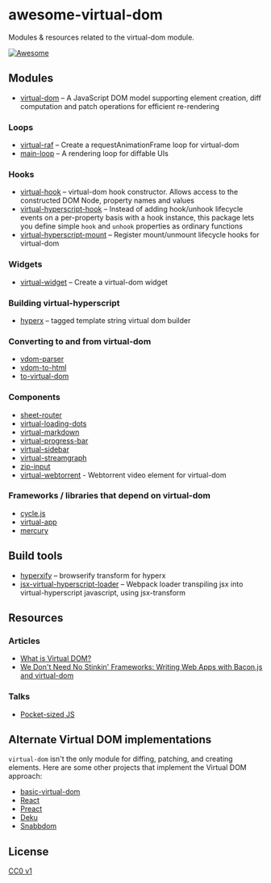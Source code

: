 # awesome-virtual-dom
Modules &amp; resources related to the virtual-dom module.

[![Awesome](https://cdn.rawgit.com/sindresorhus/awesome/d7305f38d29fed78fa85652e3a63e154dd8e8829/media/badge.svg)](https://github.com/sindresorhus/awesome)

## Modules

- [virtual-dom](https://www.npmjs.com/package/virtual-dom) – A JavaScript DOM model supporting element creation, diff computation and patch operations for efficient re-rendering

### Loops

- [virtual-raf](https://www.npmjs.com/package/virtual-raf) – Create a requestAnimationFrame loop for virtual-dom
- [main-loop](https://www.npmjs.com/package/main-loop) – A rendering loop for diffable UIs

### Hooks

- [virtual-hook](https://github.com/yoshuawuyts/virtual-hook) – virtual-dom hook constructor. Allows access to the constructed DOM Node, property names and values
- [virtual-hyperscript-hook](https://www.npmjs.com/package/virtual-hyperscript-hook) – Instead of adding hook/unhook lifecycle events on a per-property basis with a hook instance, this package lets you define simple `hook` and `unhook` properties as ordinary functions
- [virtual-hyperscript-mount](https://github.com/substack/virtual-hyperscript-mount) – Register mount/unmount lifecycle hooks for virtual-dom

### Widgets

- [virtual-widget](https://github.com/yoshuawuyts/virtual-widget) – Create a virtual-dom widget

### Building virtual-hyperscript

- [hyperx](https://github.com/substack/hyperx) – tagged template string virtual dom builder

### Converting to and from virtual-dom

- [vdom-parser](https://www.npmjs.com/package/vdom-parser)
- [vdom-to-html](https://www.npmjs.com/package/vdom-to-html)
- [to-virtual-dom](https://www.npmjs.com/package/to-virtual-dom)

### Components

- [sheet-router](https://github.com/yoshuawuyts/sheet-router)
- [virtual-loading-dots](https://github.com/chinedufn/virtual-loading-dots)
- [virtual-markdown](https://github.com/yoshuawuyts/virtual-markdown)
- [virtual-progress-bar](https://github.com/chinedufn/virtual-progress-bar)
- [virtual-sidebar](https://github.com/yoshuawuyts/virtual-sidebar)
- [virtual-streamgraph](https://github.com/yoshuawuyts/virtual-streamgraph)
- [zip-input](https://github.com/bendrucker/zip-input)
- [virtual-webtorrent](https://github.com/yoshuawuyts/virtual-webtorrent) -
  Webtorrent video element for virtual-dom

### Frameworks / libraries that depend on virtual-dom

- [cycle.js](https://github.com/cyclejs)
- [virtual-app](http://github.com/sethvincent/virtual-app)
- [mercury](https://github.com/Raynos/mercury)

## Build tools
- [hyperxify](https://github.com/substack/hyperxify) – browserify transform for hyperx
- [jsx-virtual-hyperscript-loader](https://www.npmjs.com/package/jsx-virtual-hyperscript-loader) – Webpack loader transpiling jsx into virtual-hyperscript javascript, using jsx-transform

## Resources

### Articles

- [What is Virtual DOM?](http://jbi.sh/what-is-virtual-dom/)
- [We Don't Need No Stinkin' Frameworks: Writing Web Apps with Bacon.js and virtual-dom](http://blog.javascripting.com/2015/03/11/we-dont-need-no-stinkin-frameworks/)

### Talks

- [Pocket-sized JS](https://www.youtube.com/watch?v=okk0BGV9oY0)



## Alternate Virtual DOM implementations

`virtual-dom` isn't the only module for diffing, patching, and creating elements. Here are some other projects that implement the Virtual DOM approach:

- [basic-virtual-dom](https://www.npmjs.com/package/basic-virtual-dom)
- [React](https://github.com/facebook/react)
- [Preact](https://github.com/developit/preact)
- [Deku](https://github.com/dekujs/deku)
- [Snabbdom](https://github.com/paldepind/snabbdom)

## License

[CC0 v1](LICENSE)
